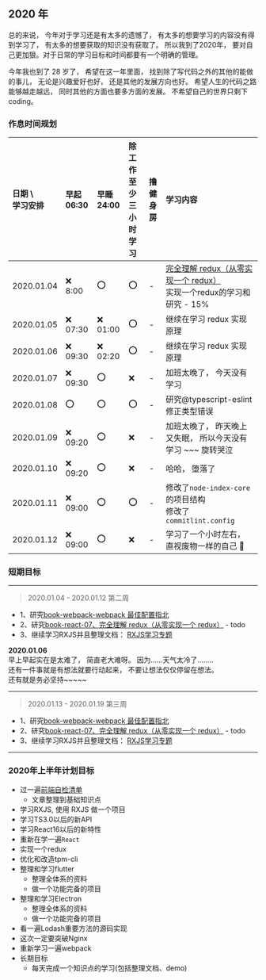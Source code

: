 ## 2020 年

总的来说， 今年对于学习还是有太多的遗憾了， 有太多的想要学习的内容没有得到学习了， 有太多的想要获取的知识没有获取了。 
所以我到了2020年， 要对自己更加狠。对于日常的学习目标和时间都要有一个明确的管理。

今年我也到了 28 岁了， 希望在这一年里面， 找到除了写代码之外的其他的能做的事儿， 无论是兴趣爱好也好， 还是其他的发展方向也好。
希望人生的代码之路能够越走越远， 同时其他的方面也要多方面的发展。 不希望自己的世界只剩下coding。


### 作息时间规划

日期 \ <br/> 学习安排  | 早起 <br/> 06:30 | 早睡 <br/> 24:00    | 除工作至少 <br/> 三小时学习     | 撸健 <br/> 身房  | 学习内容
:-          | :-        | :-        | :-       | :-       | :-                 
2020.01.04  | :x: 8:00  | :o:       | :o:   | -     | [完全理解 redux（从零实现一个 redux）](https://github.com/brickspert/blog/issues/22) <br /> 实现一个redux的学习和研究 - 15%
2020.01.05  | :x: 07:30 | :x: 01:00 | :o:   | -     | 继续在学习 redux 实现原理 
2020.01.06  | :x: 09:30 | :x: 02:20 | :o:   | -     | 继续在学习 redux 实现原理
2020.01.07  | :x: 09:30 | :o:       | :x:   | -     | 加班太晚了， 今天没有学习  
2020.01.08  | :o:       | :o:       | :o:   | -     | 研究@typescript-eslint <br/> 修正类型错误
2020.01.09  | :x: 09:20 | :o:       | :x:   | -     | 加班太晚了， 昨天晚上又失眠， 所以今天没有学习 ~~~ 旋转哭泣  
2020.01.10  | :x: 09:20 | :o:       | :x:   | -     | 哈哈， 堕落了 
2020.01.11  | :x: 09:00 | :o:       | :o:   | -     | 修改了`node-index-core`的项目结构 <br/> 修改了`commitlint.config`              
2020.01.12  | :x: 09:00 | :o:       | :x:   | -     | 学习了一个小时左右， 直视废物一样的自己 🤣

### 短期目标

--------------------

> 2020.01.04 - 2020.01.12 第二周

- 1、研究[book-webpack-webpack 最佳配置指北](https://juejin.im/post/5e0e1153e51d45414b74de65?utm_source=gold_browser_extension)
- 2、研究[book-react-07、完全理解 redux（从零实现一个 redux）](https://github.com/brickspert/blog/issues/22) - todo
- 3、继续学习RXJS并且整理文档： [RXJS学习专题](../book/23、RXJS学习专题/23、RXJS学习专题.md)

**2020.01.06**                                                                                      
早上早起实在是太难了， 简直老大难呀。 因为......天气太冷了........                                      
还有一件事就是有想法就要行动起来， 不要让想法仅仅停留在想法。                                                 
还有就是务必坚持~~~~~                                                                               

--------------------

> 2020.01.13 - 2020.01.19 第三周

- 1、研究[book-webpack-webpack 最佳配置指北](https://juejin.im/post/5e0e1153e51d45414b74de65?utm_source=gold_browser_extension)
- 2、研究[book-react-07、完全理解 redux（从零实现一个 redux）](https://github.com/brickspert/blog/issues/22) - todo
- 3、继续学习RXJS并且整理文档： [RXJS学习专题](../book/23、RXJS学习专题/23、RXJS学习专题.md)

--------------------

### 2020年上半年计划目标
- 过一遍[前端自检清单](https://juejin.im/post/5cc1da82f265da036023b628)
    - 文章整理到基础知识点
- 学习RXJS, 使用 RXJS 做一个项目
- 学习TS3.0以后的新API                    
- 学习React16以后的新特性                               
- 重新在学一遍`React`
- 实现一个redux                                 
- 优化和改造tpm-cli
- 整理和学习flutter
    - 整理全体系的资料
    - 做一个功能完备的项目
- 整理和学习Electron
    - 整理全体系的资料
    - 做一个功能完备的项目
- 看一遍Lodash重要方法的源码实现
- 这次一定要突破Nginx
- 重新学习一遍webpack
- 长期目标
    - 每天完成一个知识点的学习(包括整理文档、demo)
